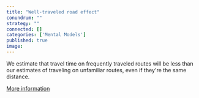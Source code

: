 ```yaml
---
title: "Well-traveled road effect"
conundrum: ""
strategy: ""
connected: []
categories: ['Mental Models']
published: true
image: 
---
```


We estimate that travel time on frequently traveled routes will be less than our estimates of traveling on unfamiliar routes, even if they're the same distance.

[More information](https://en.wikipedia.org/wiki/Well_travelled_road_effect)



